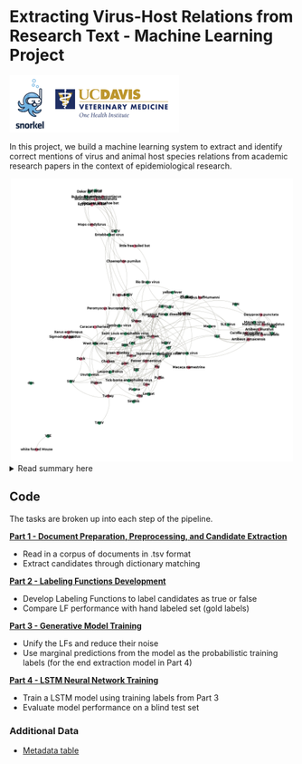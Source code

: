 # Extracting Virus-Host Relations from Research Text - Machine Learning Project

![pic](/images/logo.png)

In this project, we build a machine learning system to extract and identify correct mentions of virus and animal host species relations from academic research papers in the context of epidemiological research.

<div style="text-align:center"><img src="https://github.com/EricaXia/snorkel/blob/master/network_graph/graph2.png" width="500"></div>

<details><summary>Read summary here</summary>
<p>
  
  Considering a large majority of infectious diseases are spread from animals to humans, zoonotic diseases have become an important topic of study and the subject of many research studies. Various species of viruses, such as Flaviviruses, may cause the outbreak of viral zoonotic disease. Hence, the relations between viral and animal host species are major factors in understanding the transmission and characteristics of zoonotic diseases. Natural Language Processing extraction techniques can be used to identify species-level mentions of viral-host relations in academic text. 

  In this project, we build a system to extract and identify correct mentions of virus and animal host species from academic research papers. The goal of such methods is to provide insights into the scientific writing and international research conducted on species linked to zoonotic disease. After extracting frequencies of the mentions of specific viral-host relations, we use supervised machine learning techniques to label entity pairs as having positive or negative associations. 

  One challenge in the way of applying supervised learning methods is the creation of large, labeled training sets. In our project, we require training sets of confirmed viral and host species relations. Hence, we use data programming by way of a training set creation package called Snorkel (created by HazyResearch from Stanford Dawn project) to create training set. The training sets are noisy, machine labeled sets created by applying user-defined heuristics, called labeling functions, to extracted candidate pairs. A generative model is deployed to unify the labeling functions and reduce noise in the final training set. Finally, end extraction is performed by an LSTM model to predict correct relation mentions.    
</p>
</details>


## Code

The tasks are broken up into each step of the pipeline. 


[**Part 1 - Document Preparation, Preprocessing, and Candidate Extraction**](snorkel_part_1.ipynb)
- Read in a corpus of documents in .tsv format
- Extract candidates through dictionary matching

[**Part 2 - Labeling Functions Development**](snorkel_part_2.ipynb)
- Develop Labeling Functions to label candidates as true or false
- Compare LF performance with hand labeled set (gold labels)

[**Part 3 - Generative Model Training**](snorkel_part_3.ipynb)
- Unify the LFs and reduce their noise
- Use marginal predictions from the model as the probabilistic training labels (for the end extraction model in Part 4)

[**Part 4 - LSTM Neural Network Training**](snorkel_part_4.ipynb)
- Train a LSTM model using training labels from Part 3
- Evaluate model performance on a blind test set

### Additional Data
- [Metadata table](https://github.com/EricaXia/snorkel/blob/master/metadata.tsv) 



